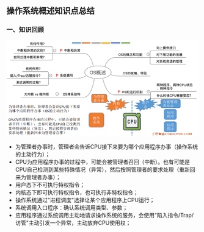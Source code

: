 ## 操作系统概述知识点总结

### 一、知识回顾

![image-20201228144519717](assets/01.8/image-20201228144519717.png)

- 为管理者办事时，管理者会告诉CPU接下来要为哪个应用程序办事（操作系统的主动行为）；
- CPU为应用程序办事的过程中，可能会被管理者召回（中断）。也有可能是CPU自己检测到某些特殊情况（异常），然后按照管理者的要求处理（重新回来为管理者办事）；
- 用户态下不可执行特权指令；
- 内核态下即可执行特权指令，也可执行非特权指令；
- 操作系统通过"进程调度"选择让某个应用程序上CPU运行；
- 系统调用入口程序：确认系统调用类型、参数；
- 应用程序通过系统调用主动地请求操作系统的服务，会使用"陷入指令/Trap/访管"主动引发一个异常，主动放弃CPU使用权；